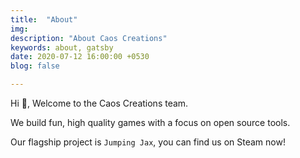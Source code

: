 ```yaml
---
title:  "About"
img: 
description: "About Caos Creations"
keywords: about, gatsby
date: 2020-07-12 16:00:00 +0530
blog: false

---
```


Hi 👋, Welcome to the Caos Creations team.

We build fun, high quality games with a focus on open source tools.

Our flagship project is `Jumping Jax`, you can find us on Steam now!
